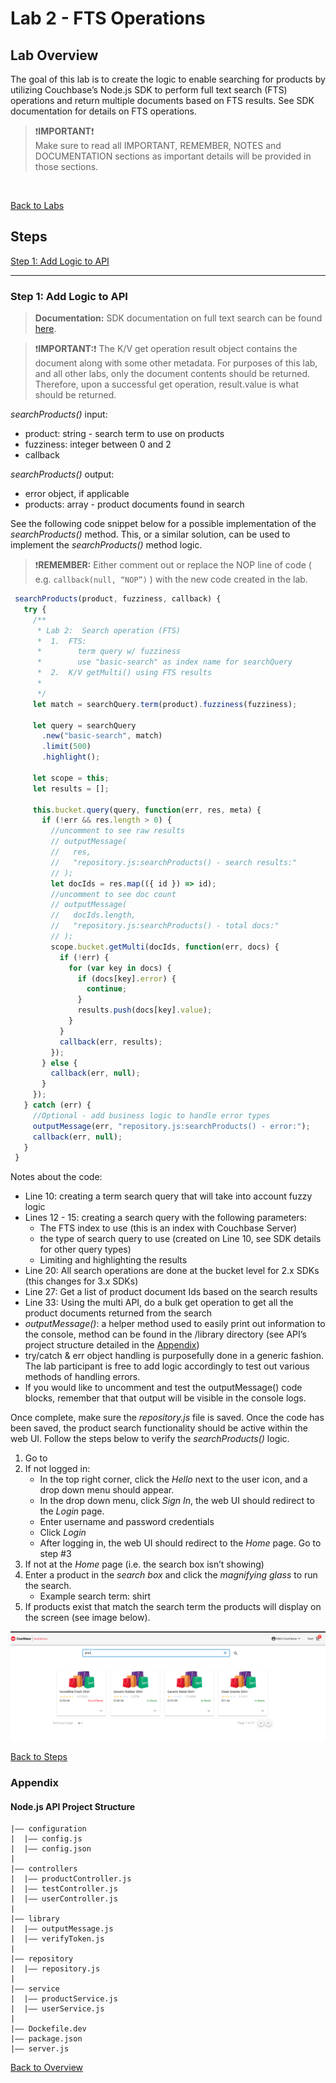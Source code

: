 # Lab 2 - FTS Operations

## Lab Overview

The goal of this lab is to create the logic to enable searching for products by utilizing Couchbase’s Node.js SDK to perform full text search (FTS) operations and return multiple documents based on FTS results.   See SDK documentation for details on FTS operations.

>:exclamation:**IMPORTANT**:exclamation:<br> Make sure to read all IMPORTANT, REMEMBER, NOTES and DOCUMENTATION sections as important details will be provided in those sections.

<br>

[Back to Labs](./labs.md)<br> 

## Steps

[Step 1: Add Logic to API](#step-1-add-logic-to-api)<br> 

***

### Step 1: Add Logic to API

>**Documentation:**  SDK documentation on full text search can be found [here](https://docs.couchbase.com/nodejs-sdk/2.6/full-text-searching-with-sdk.html).

>:exclamation:**IMPORTANT:**:exclamation: The K/V get operation result object contains the document along with some other metadata.  For purposes of this lab, and all other labs, only the document contents should be returned.  Therefore, upon a successful get operation, result.value is what should be returned.

*searchProducts()* input:
- product:  string - search term to use on products
- fuzziness:  integer between 0 and 2
- callback

*searchProducts()* output:
- error object, if applicable
- products:  array - product documents found in search

See the following code snippet below for a possible implementation of the *searchProducts()* method.  This, or a similar solution, can be used to implement the *searchProducts()* method logic.  

>:exclamation:**REMEMBER:**  Either comment out or replace the NOP line of code ( e.g. ```callback(null, “NOP”)``` ) with the new code created in the lab.

```javascript
 searchProducts(product, fuzziness, callback) {
   try {
     /**
      * Lab 2:  Search operation (FTS)
      *  1.  FTS:
      *        term query w/ fuzziness
      *        use "basic-search" as index name for searchQuery
      *  2.  K/V getMulti() using FTS results
      *
      */     
     let match = searchQuery.term(product).fuzziness(fuzziness);
 
     let query = searchQuery
       .new("basic-search", match)
       .limit(500)
       .highlight();
 
     let scope = this;
     let results = [];
 
     this.bucket.query(query, function(err, res, meta) {
       if (!err && res.length > 0) {
         //uncomment to see raw results
         // outputMessage(
         //   res,
         //   "repository.js:searchProducts() - search results:"
         // );
         let docIds = res.map(({ id }) => id);
         //uncomment to see doc count
         // outputMessage(
         //   docIds.length,
         //   "repository.js:searchProducts() - total docs:"
         // );
         scope.bucket.getMulti(docIds, function(err, docs) {
           if (!err) {
             for (var key in docs) {
               if (docs[key].error) {
                 continue;
               }
               results.push(docs[key].value);
             }
           }
           callback(err, results);
         });
       } else {
         callback(err, null);
       }
     });
   } catch (err) {
     //Optional - add business logic to handle error types
     outputMessage(err, "repository.js:searchProducts() - error:");
     callback(err, null);
   }
 }
```

Notes about the code:
- Line 10:  creating a term search query that will take into account fuzzy logic
- Lines 12 - 15:  creating a search query with the following parameters:
    + The FTS index to use (this is an index with Couchbase Server)
    + the type of search query to use (created on Line 10, see SDK details for other query types)
    + Limiting and highlighting the results
- Line 20:  All search operations are done at the bucket level for 2.x SDKs (this changes for 3.x SDKs)
- Line 27:  Get a list of product document Ids based on the search results
- Line 33:  Using the multi API, do a bulk get operation to get all the product documents returned from the search
- *outputMessage()*:  a helper method used to easily print out information to the console, method can be found in the /library directory (see API’s project structure detailed in the [Appendix](#nodejs-api-project-structure))
- try/catch & err object handling is purposefully done in a generic fashion.  The lab participant is free to add logic accordingly to test out various methods of handling errors.
- If you would like to uncomment and test the outputMessage() code blocks, remember that that output will be visible in the console logs.

Once complete, make sure the *repository.js* file is saved.  Once the code has been saved, the product search functionality should be active within the web UI.   Follow the steps below to verify the *searchProducts()* logic.

1. Go to
2. If not logged in:
    - In the top right corner, click the *Hello* next to the user icon, and a drop down menu should appear.
    - In the drop down menu, click *Sign In*, the web UI should redirect to the *Login* page.
    - Enter username and password credentials
    - Click *Login*
    - After logging in, the web UI should redirect to the *Home* page.  Go to step #3
3. If not at the *Home* page (i.e. the search box isn’t showing)
4. Enter a product in the *search box* and click the *magnifying glass* to run the search.
    - Example search term: shirt
5. If products exist that match the search term the products will display on the screen (see image below).

![Successful search results](./images/searchResults.png)

[Back to Steps](#steps)<br> 

### Appendix
#### Node.js API Project Structure

```
|—— configuration
|  |—— config.js
|  |—— config.json
|
|—— controllers
|  |—— productController.js
|  |—— testController.js
|  |—— userController.js
|
|—— library
|  |—— outputMessage.js
|  |—— verifyToken.js
|
|—— repository
|  |—— repository.js
|
|—— service
|  |—— productService.js
|  |—— userService.js
|
|—— Dockefile.dev
|—— package.json
|—— server.js
```

[Back to Overview](#lab-overview)<br> 
